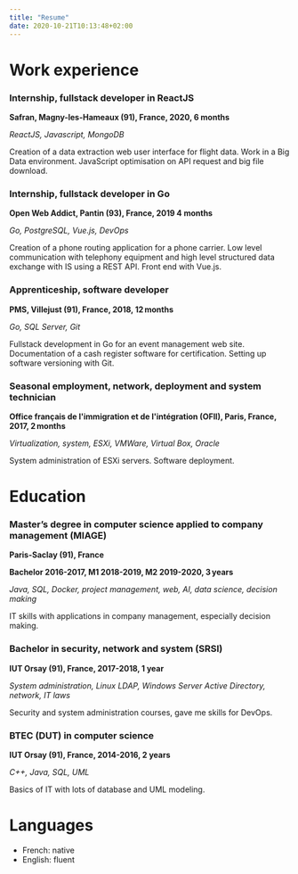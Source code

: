 ```yaml
---
title: "Resume"
date: 2020-10-21T10:13:48+02:00
---
```


# Work experience

### Internship, fullstack developer in ReactJS

**Safran, Magny-les-Hameaux (91), France, 2020, 6 months**

_ReactJS, Javascript, MongoDB_

Creation of a data extraction web user interface for flight data. Work in a Big Data environment. JavaScript optimisation on API request and big file download.

### Internship, fullstack developer in Go

**Open Web Addict, Pantin (93), France, 2019 4 months**

_Go, PostgreSQL, Vue.js, DevOps_

Creation of a phone routing application for a phone carrier. Low level communication with telephony equipment and high level structured data exchange with IS using a REST API. Front end with Vue.js.

### Apprenticeship, software developer

**PMS, Villejust (91), France, 2018, 12 months**

_Go, SQL Server, Git_

Fullstack development in Go for an event management web site. Documentation of a cash register software for certification. Setting up software versioning with Git.

### Seasonal employment, network, deployment and system technician

**Office français de l'immigration et de l'intégration (OFII), Paris, France, 2017, 2 months**

_Virtualization, system, ESXi, VMWare, Virtual Box, Oracle_

System administration of ESXi servers. Software deployment.

# Education

### Master’s degree in computer science applied to company management (MIAGE)

**Paris-Saclay (91), France** 

**Bachelor 2016-2017, M1 2018-2019, M2 2019-2020, 3 years**

_Java, SQL, Docker, project management, web, AI, data science, decision making_

IT skills with applications in company management, especially decision making.

### Bachelor in security, network and system (SRSI)

**IUT Orsay (91), France, 2017-2018, 1 year**

_System administration, Linux LDAP, Windows Server Active Directory, network, IT laws_

Security and system administration courses, gave me skills for DevOps.

### BTEC (DUT) in computer science

**IUT Orsay (91), France, 2014-2016, 2 years**

_C++, Java, SQL, UML_

Basics of IT with lots of database and UML modeling.

# Languages

* French: native
* English: fluent
